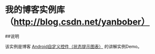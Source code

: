 # 我的博客实例库（http://blog.csdn.net/yanbober）

##说明

该实例是博客 [Android自定义控件（状态提示图表）](http://blog.csdn.net/yanbober/article/details/46342361) 的讲解实例Demo。
